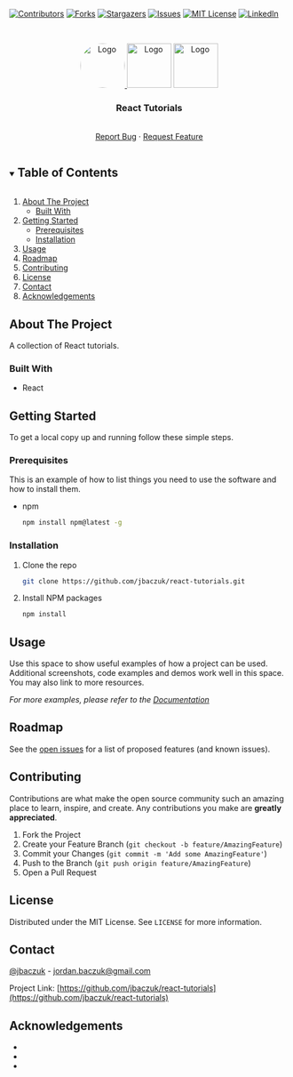 <!--
*** Thanks for checking out the Best-README-Template. If you have a suggestion
*** that would make this better, please fork the repo and create a pull request
*** or simply open an issue with the tag "enhancement".
*** Thanks again! Now go create something AMAZING! :D
***
***
***
*** To avoid retyping too much info. Do a search and replace for the following:
*** jbaczuk, react-tutorials, jbaczuk, jordan.baczuk@gmail.com, React Tutorials, React Tutorials
-->



<!-- PROJECT SHIELDS -->
<!--
*** I'm using markdown "reference style" links for readability.
*** Reference links are enclosed in brackets [ ] instead of parentheses ( ).
*** See the bottom of this document for the declaration of the reference variables
*** for contributors-url, forks-url, etc. This is an optional, concise syntax you may use.
*** https://www.markdownguide.org/basic-syntax/#reference-style-links
-->
[![Contributors][contributors-shield]][contributors-url]
[![Forks][forks-shield]][forks-url]
[![Stargazers][stars-shield]][stars-url]
[![Issues][issues-shield]][issues-url]
[![MIT License][license-shield]][license-url]
[![LinkedIn][linkedin-shield]][linkedin-url]



<!-- PROJECT LOGO -->
<br />
<p align="center">
  <a href="https://linkedin.com/in/jbaczuk">
    <img src="https://media-exp1.licdn.com/dms/image/C4E03AQGsy7ElKZ5pvA/profile-displayphoto-shrink_800_800/0/1605204832607?e=1637193600&v=beta&t=9TTbbE2N__F9G36KCk3PTl1gIWGPTeT9HKsUD6wN_lE" alt="Logo"  height="80" style="border-radius: 40px;">
  </a>
  
  <img src="https://upload.wikimedia.org/wikipedia/commons/thumb/9/9e/Plus_symbol.svg/640px-Plus_symbol.svg.png" alt="Logo"  height="80">

  <a href="https://reactjs.org/">
    <img src="https://upload.wikimedia.org/wikipedia/commons/thumb/a/a7/React-icon.svg/1280px-React-icon.svg.png" alt="Logo"  height="80">
  </a>

  <h3 align="center">React Tutorials</h3>

  <p align="center">
<!--     <br />
    <a href="https://github.com/jbaczuk/react-tutorials"><strong>Explore the docs »</strong></a> -->
    <br />
<!--     <a href="https://github.com/jbaczuk/react-tutorials">View Demo</a> -->
<!--     · -->
    <a href="https://github.com/jbaczuk/react-tutorials/issues">Report Bug</a>
    ·
    <a href="https://github.com/jbaczuk/react-tutorials/issues">Request Feature</a>
  </p>
</p>



<!-- TABLE OF CONTENTS -->
<details open="open">
  <summary><h2 style="display: inline-block">Table of Contents</h2></summary>
  <ol>
    <li>
      <a href="#about-the-project">About The Project</a>
      <ul>
        <li><a href="#built-with">Built With</a></li>
      </ul>
    </li>
    <li>
      <a href="#getting-started">Getting Started</a>
      <ul>
        <li><a href="#prerequisites">Prerequisites</a></li>
        <li><a href="#installation">Installation</a></li>
      </ul>
    </li>
    <li><a href="#usage">Usage</a></li>
    <li><a href="#roadmap">Roadmap</a></li>
    <li><a href="#contributing">Contributing</a></li>
    <li><a href="#license">License</a></li>
    <li><a href="#contact">Contact</a></li>
    <li><a href="#acknowledgements">Acknowledgements</a></li>
  </ol>
</details>



<!-- ABOUT THE PROJECT -->
## About The Project
A collection of React tutorials.
<!-- 
[![Product Name Screen Shot][product-screenshot]](https://example.com)

Here's a blank template to get started:
**To avoid retyping too much info. Do a search and replace with your text editor for the following:**
`jbaczuk`, `react-tutorials`, `jbaczuk`, `jordan.baczuk@gmail.com`, `React Tutorials`, `React Tutorials` -->


### Built With

* React



<!-- GETTING STARTED -->
## Getting Started

To get a local copy up and running follow these simple steps.

### Prerequisites

This is an example of how to list things you need to use the software and how to install them.
* npm
  ```sh
  npm install npm@latest -g
  ```

### Installation

1. Clone the repo
   ```sh
   git clone https://github.com/jbaczuk/react-tutorials.git
   ```
2. Install NPM packages
   ```sh
   npm install
   ```



<!-- USAGE EXAMPLES -->
## Usage

Use this space to show useful examples of how a project can be used. Additional screenshots, code examples and demos work well in this space. You may also link to more resources.

_For more examples, please refer to the [Documentation](https://example.com)_



<!-- ROADMAP -->
## Roadmap

See the [open issues](https://github.com/jbaczuk/react-tutorials/issues) for a list of proposed features (and known issues).



<!-- CONTRIBUTING -->
## Contributing

Contributions are what make the open source community such an amazing place to learn, inspire, and create. Any contributions you make are **greatly appreciated**.

1. Fork the Project
2. Create your Feature Branch (`git checkout -b feature/AmazingFeature`)
3. Commit your Changes (`git commit -m 'Add some AmazingFeature'`)
4. Push to the Branch (`git push origin feature/AmazingFeature`)
5. Open a Pull Request



<!-- LICENSE -->
## License

Distributed under the MIT License. See `LICENSE` for more information.



<!-- CONTACT -->
## Contact

[@jbaczuk](https://twitter.com/jbaczuk) - jordan.baczuk@gmail.com

Project Link: [https://github.com/jbaczuk/react-tutorials](https://github.com/jbaczuk/react-tutorials)



<!-- ACKNOWLEDGEMENTS -->
## Acknowledgements

* []()
* []()
* []()





<!-- MARKDOWN LINKS & IMAGES -->
<!-- https://www.markdownguide.org/basic-syntax/#reference-style-links -->
[contributors-shield]: https://img.shields.io/github/contributors/jbaczuk/react-tutorials.svg?style=for-the-badge
[contributors-url]: https://github.com/jbaczuk/react-tutorials/graphs/contributors
[forks-shield]: https://img.shields.io/github/forks/jbaczuk/react-tutorials.svg?style=for-the-badge
[forks-url]: https://github.com/jbaczuk/react-tutorials/network/members
[stars-shield]: https://img.shields.io/github/stars/jbaczuk/react-tutorials.svg?style=for-the-badge
[stars-url]: https://github.com/jbaczuk/react-tutorials/stargazers
[issues-shield]: https://img.shields.io/github/issues/jbaczuk/react-tutorials.svg?style=for-the-badge
[issues-url]: https://github.com/jbaczuk/react-tutorials/issues
[license-shield]: https://img.shields.io/github/license/jbaczuk/react-tutorials.svg?style=for-the-badge
[license-url]: https://github.com/jbaczuk/react-tutorials/blob/master/LICENSE.txt
[linkedin-shield]: https://img.shields.io/badge/-LinkedIn-black.svg?style=for-the-badge&logo=linkedin&colorB=555
[linkedin-url]: https://linkedin.com/in/jbaczuk
